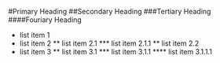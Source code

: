 #Primary Heading
##Secondary Heading
###Tertiary Heading
####Fouriary Heading
* list item 1
* list item 2
** list item 2.1
*** list item 2.1.1
** list item 2.2
* list item 3
** list item 3.1
*** list item 3.1.1
**** list item 3.1.1.1